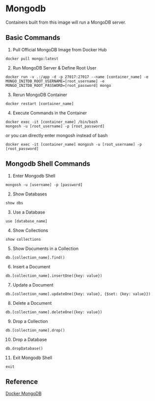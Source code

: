 # Mongodb

Containers built from this image will run a MongoDB server.

## Basic Commands

1. Pull Official MongoDB Image from Docker Hub

```
docker pull mongo:latest
```

2. Run MongoDB Server & Define Root User

```
docker run -v .:/app -d -p 27017:27017 --name [container_name] -e MONGO_INITDB_ROOT_USERNAME=[root_username] -e MONGO_INITDB_ROOT_PASSWORD=[root_password] mongo
```

3. Rerun MongoDB Container

```
docker restart [container_name]
```

4. Execute Commands in the Container

```
docker exec -it [container_name] /bin/bash
mongosh -u [root_username] -p [root_password]
```

or you can directly enter mongosh instead of bash

```
docker exec -it [container_name] mongosh -u [root_username] -p [root_password]
```

## Mongodb Shell Commands

1. Enter Mongodb Shell

```
mongosh -u [username] -p [password]
```

2. Show Databases

```
show dbs
```

3. Use a Database

```
use [database_name]
```

4. Show Collections

```
show collections
```

5. Show Documents in a Collection

```
db.[collection_name].find()
```

6. Insert a Document

```
db.[collection_name].insertOne({key: value})
```

7. Update a Document

```
db.[collection_name].updateOne({key: value}, {$set: {key: value}})
```

8. Delete a Document

```
db.[collection_name].deleteOne({key: value})
```

9. Drop a Collection

```
db.[collection_name].drop()
```

10. Drop a Database

```
db.dropDatabase()
```

11. Exit Mongodb Shell

```
exit
```

## Reference

[Docker MongoDB](./Docker_MongoDB.md)